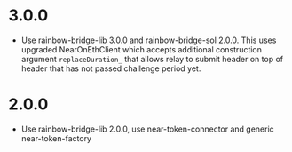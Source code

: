 # 3.0.0
- Use rainbow-bridge-lib 3.0.0 and rainbow-bridge-sol 2.0.0. This uses upgraded NearOnEthClient which accepts additional construction argument `replaceDuration_` that allows relay to submit header on top of header that has not passed challenge period yet.

# 2.0.0

- Use rainbow-bridge-lib 2.0.0, use near-token-connector and generic near-token-factory
